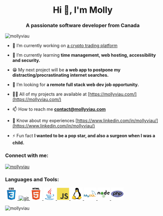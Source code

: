 <h1 align="center">Hi 👋, I'm Molly</h1>
<h3 align="center">A passionate software developer from Canada</h3>

<p align="left"> <img src="https://komarev.com/ghpvc/?username=mollyviau&label=Profile%20views&color=0e75b6&style=flat" alt="mollyviau" /> </p>

- 🔭 I’m currently working on [a crypto trading platform](https://github.com/mollyviau/crypto-trading-platform)

- 🌱 I’m currently learning **time management, web hosting, accessibility and security.**

- :grin: My next project will be **a web app to postpone my distracting/procrastinating internet searches.**

- 🤝 I’m looking for **a remote full stack web dev job opportunity.**

- 👨‍💻 All of my projects are available at [https://mollyviau.com/](https://mollyviau.com/)

- 📫 How to reach me **contact@mollyviau.com**

- 📄 Know about my experiences [https://www.linkedin.com/in/mollyviau/](https://www.linkedin.com/in/mollyviau/)

- ⚡ Fun fact **I wanted to be a pop star, and also a surgeon when I was a child.**

<h3 align="left">Connect with me:</h3>
<p align="left">
<a href="https://linkedin.com/in/mollyviau" target="blank"><img align="center" src="https://raw.githubusercontent.com/rahuldkjain/github-profile-readme-generator/master/src/images/icons/Social/linked-in-alt.svg" alt="mollyviau" height="30" width="40" /></a>
</p>

<h3 align="left">Languages and Tools:</h3>
<p align="left"> <a href="https://www.w3schools.com/css/" target="_blank" rel="noreferrer"> <img src="https://raw.githubusercontent.com/devicons/devicon/master/icons/css3/css3-original-wordmark.svg" alt="css3" width="40" height="40"/> </a> <a href="https://git-scm.com/" target="_blank" rel="noreferrer"> <img src="https://www.vectorlogo.zone/logos/git-scm/git-scm-icon.svg" alt="git" width="40" height="40"/> </a> <a href="https://www.w3.org/html/" target="_blank" rel="noreferrer"> <img src="https://raw.githubusercontent.com/devicons/devicon/master/icons/html5/html5-original-wordmark.svg" alt="html5" width="40" height="40"/> </a> <a href="https://www.java.com" target="_blank" rel="noreferrer"> <img src="https://raw.githubusercontent.com/devicons/devicon/master/icons/java/java-original.svg" alt="java" width="40" height="40"/> </a> <a href="https://developer.mozilla.org/en-US/docs/Web/JavaScript" target="_blank" rel="noreferrer"> <img src="https://raw.githubusercontent.com/devicons/devicon/master/icons/javascript/javascript-original.svg" alt="javascript" width="40" height="40"/> </a> <a href="https://www.linux.org/" target="_blank" rel="noreferrer"> <img src="https://raw.githubusercontent.com/devicons/devicon/master/icons/linux/linux-original.svg" alt="linux" width="40" height="40"/> </a> <a href="https://www.mysql.com/" target="_blank" rel="noreferrer"> <img src="https://raw.githubusercontent.com/devicons/devicon/master/icons/mysql/mysql-original-wordmark.svg" alt="mysql" width="40" height="40"/> </a> <a href="https://nodejs.org" target="_blank" rel="noreferrer"> <img src="https://raw.githubusercontent.com/devicons/devicon/master/icons/nodejs/nodejs-original-wordmark.svg" alt="nodejs" width="40" height="40"/> </a> <a href="https://www.php.net" target="_blank" rel="noreferrer"> <img src="https://raw.githubusercontent.com/devicons/devicon/master/icons/php/php-original.svg" alt="php" width="40" height="40"/> </a> </p>

<p><img align="center" src="https://github-readme-stats.vercel.app/api/top-langs?username=mollyviau&show_icons=true&locale=en&layout=compact" alt="mollyviau" /></p>
